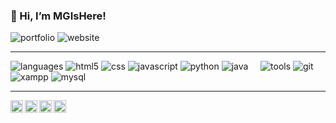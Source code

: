 ### 👋 Hi, I’m MGIsHere!

![portfolio](https://img.shields.io/static/v1?logo=hackthebox&label=&message=portfolio:&color=111&logoColor=AAA&style=flat-square&link=https://s1nnohlakes.github.io/)
![website](https://img.shields.io/static/v1?label=&message=s1nnohlakes.github.io&color=36465D&logoColor=AAA&style=flat-square&link=https://s1nnohlakes.github.io/)

----

![languages](https://img.shields.io/static/v1?label=&message=languages:&color=111&style=flat-square)
![html5](https://img.shields.io/static/v1?logo=html5&label=&message=html&color=36465D&logoColor=AAA&style=flat-square)
![css](https://img.shields.io/static/v1?logo=css&label=&message=css&color=36465D&logoColor=AAA&style=flat-square)
![javascript](https://img.shields.io/static/v1?logo=javascript&label=&message=javascript&color=36465D&logoColor=AAA&style=flat-square)
![python](https://img.shields.io/static/v1?logo=python&label=&message=python&color=36465D&logoColor=AAA&style=flat-square)
![java](https://img.shields.io/static/v1?logo=openjdk&label=&message=java&color=36465D&logoColor=AAA&style=flat-square)
&nbsp;&nbsp;&nbsp;
![tools](https://img.shields.io/static/v1?label=&message=tools:&color=111&style=flat-square)
![git](https://img.shields.io/static/v1?logo=git&label=&message=git&color=36465D&logoColor=AAA&style=flat-square)
![xampp](https://img.shields.io/static/v1?logo=xampp&label=&message=xampp&color=36465D&logoColor=AAA&style=flat-square)
![mysql](https://img.shields.io/static/v1?logo=mysql&label=&message=mysql&color=36465D&logoColor=AAA&style=flat-square)
&nbsp;&nbsp;&nbsp;

----

<a href="https://x.com/sinn0hlakes">
  <img align="left" alt="MGIsHere's X Profile" width="20px" src="https://cdn.simpleicons.org/x/495f7e" />
</a>
<a href="https://www.instagram.com/s1nnohlakes/">
  <img align="left" alt="MGIsHere's Instagram" width="20px" src="https://cdn.simpleicons.org/instagram/495f7e" />
</a>
<a href="https://www.tiktok.com/@s1nn0hlakes">
  <img align="left" alt="MGIsHere's TikTok" width="20px" src="https://cdn.simpleicons.org/tiktok/495f7e" />
</a>
<a href="https://youtube.com/@s1nnohlakes">
  <img align="left" alt="MGIsHere's YouTube" width="20px" src="https://cdn.simpleicons.org/youtube/495f7e" />
</a>
